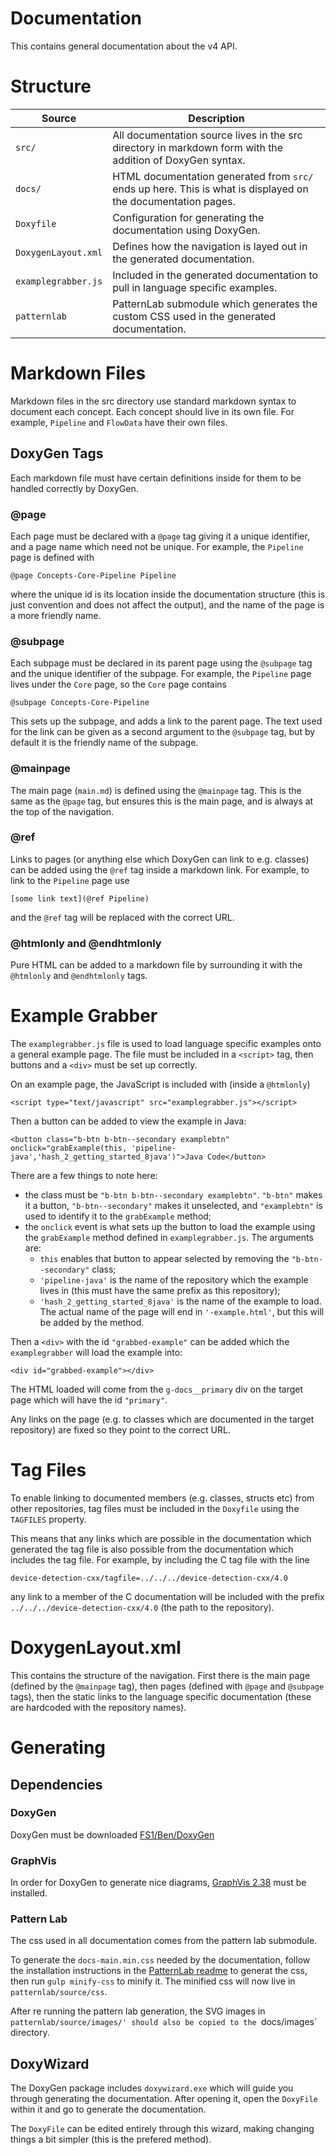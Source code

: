 Documentation
=============

This contains general documentation about the v4 API.

# Structure

| Source  | Description |
| ------- | ----------- |
| `src/`  | All documentation source lives in the src directory in markdown form with the addition of DoxyGen syntax. |
| `docs/` | HTML documentation generated from `src/` ends up here. This is what is displayed on the documentation pages. |
| `Doxyfile` | Configuration for generating the documentation using DoxyGen. |
| `DoxygenLayout.xml` | Defines how the navigation is layed out in the generated documentation. |
| `examplegrabber.js` | Included in the generated documentation to pull in language specific examples. |
| `patternlab` | PatternLab submodule which generates the custom CSS used in the generated documentation. |

# Markdown Files
Markdown files in the src directory use standard markdown syntax to document each concept. Each concept should live in its own file.
For example, `Pipeline` and `FlowData` have their own files.

## DoxyGen Tags
Each markdown file must have certain definitions inside for them to be handled correctly by DoxyGen.

### @page
Each page must be declared with a ``@page`` tag giving it a unique identifier, and a page name which need not be unique. For example, the `Pipeline` page is defined with

```
@page Concepts-Core-Pipeline Pipeline
```

where the unique id is its location inside the documentation structure (this is just convention and does not affect the output), and the name of the page is a more friendly name.

### @subpage
Each subpage must be declared in its parent page using the ``@subpage`` tag and the unique identifier of the 
subpage. For example, the `Pipeline` page lives under the `Core` page, so the `Core` page contains

```
@subpage Concepts-Core-Pipeline
```

This sets up the subpage, and adds a link to the parent page. The text used for the link can be given as a second argument to the ``@subpage`` tag, but by default it is the friendly name of the subpage.

### @mainpage
The main page (`main.md`) is defined using the ``@mainpage`` tag. This is the same as the ``@page`` tag, but ensures this is the main page, and is always at the top of the navigation.

### @ref
Links to pages (or anything else which DoxyGen can link to e.g. classes) can be added using the ``@ref`` tag inside a markdown link. For example, to link to the `Pipeline` page use

```
[some link text](@ref Pipeline)
```

and the ``@ref`` tag will be replaced with the correct URL.

### @htmlonly and @endhtmlonly
Pure HTML can be added to a markdown file by surrounding it with the ``@htmlonly`` and ``@endhtmlonly`` tags.

# Example Grabber
The `examplegrabber.js` file is used to load language specific examples onto a general example page. The file must be included in a ``<script>`` tag, then buttons and a ``<div>`` must be set up correctly.

On an example page, the JavaScript is included with (inside a ``@htmlonly``)

```
<script type="text/javascript" src="examplegrabber.js"></script>
```

Then a button can be added to view the example in Java:

```
<button class="b-btn b-btn--secondary examplebtn" onclick="grabExample(this, 'pipeline-java','hash_2_getting_started_8java')">Java Code</button>
```

There are a few things to note here:
* the class must be ``"b-btn b-btn--secondary examplebtn"``. ``"b-btn"`` makes it a button, ``"b-btn--secondary"`` makes it unselected, and ``"examplebtn"`` is used to identify it to the ``grabExample`` method;
* the ``onclick`` event is what sets up the button to load the example using the ``grabExample`` method defined in `examplegrabber.js`. The arguments are:
	* ``this`` enables that button to appear selected by removing the ``"b-btn--secondary"`` class;
	* ``'pipeline-java'`` is the name of the repository which the example lives in (this must have the same prefix as this repository);
	* ``'hash_2_getting_started_8java'`` is the name of the example to load. The actual name of the page will end in ``'-example.html'``, but this will be added by the method.

Then a ``<div>`` with the id ``"grabbed-example"`` can be added which the ``examplegrabber`` will load the example into:

```
<div id="grabbed-example"></div>
```

The HTML loaded will come from the ``g-docs__primary`` div on the target page which will have the id ``"primary"``.

Any links on the page (e.g. to classes which are documented in the target repository) are fixed so they point to the correct URL.

# Tag Files
To enable linking to documented members (e.g. classes, structs etc) from other repositories, tag files must be included in the `Doxyfile` using the `TAGFILES` property.

This means that any links which are possible in the documentation which generated the tag file is also possible from the documentation which includes the tag file. For example, by including the C tag file with the line

```
device-detection-cxx/tagfile=../../../device-detection-cxx/4.0
```
any link to a member of the C documentation will be included with the prefix `../../../device-detection-cxx/4.0` (the path to the repository).

# DoxygenLayout.xml
This contains the structure of the navigation. First there is the main page (defined by the ``@mainpage`` tag), then pages (defined with ``@page`` and ``@subpage`` tags), then the static links to the language specific documentation (these are hardcoded with the repository names).

# Generating
## Dependencies
### DoxyGen
DoxyGen must be downloaded [FS1/Ben/DoxyGen](\\fs1\Data\Ben\DoxyGen)

### GraphVis
In order for DoxyGen to generate nice diagrams, [GraphVis 2.38](https://graphviz.gitlab.io/_pages/Download/windows/graphviz-2.38.msi) must be installed.

### Pattern Lab
The css used in all documentation comes from the pattern lab submodule.

To generate the `docs-main.min.css` needed by the documentation, follow the installation instructions in the [PatternLab readme](patternlab/README.md) to generat the css, then run ``gulp minify-css`` to minify it. The minified css will now live in `patternlab/source/css`.

After re running the pattern lab generation, the SVG images in `patternlab/source/images/' should also be copied to the `docs/images` directory.

## DoxyWizard
The DoxyGen package includes `doxywizard.exe` which will guide you through generating the documentation. After opening it, open the `DoxyFile` within it and go to generate the documentation.

The `DoxyFile` can be edited entirely through this wizard, making changing things a bit simpler (this is the prefered method).